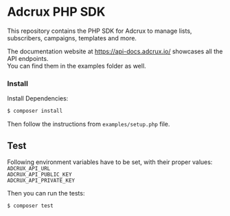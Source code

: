 Adcrux PHP SDK
================

This repository contains the PHP SDK for Adcrux to manage lists, subscribers, campaigns, templates and more.

The documentation website at https://api-docs.adcrux.io/ showcases all the API endpoints.  
You can find them in the examples folder as well.  

### Install
Install Dependencies:  
```bash
$ composer install
```
Then follow the instructions from `examples/setup.php` file.

## Test  
Following environment variables have to be set, with their proper values:  
`ADCRUX_API_URL`  
`ADCRUX_API_PUBLIC_KEY`  
`ADCRUX_API_PRIVATE_KEY` 
 
Then you can run the tests:
```bash
$ composer test
``` 

